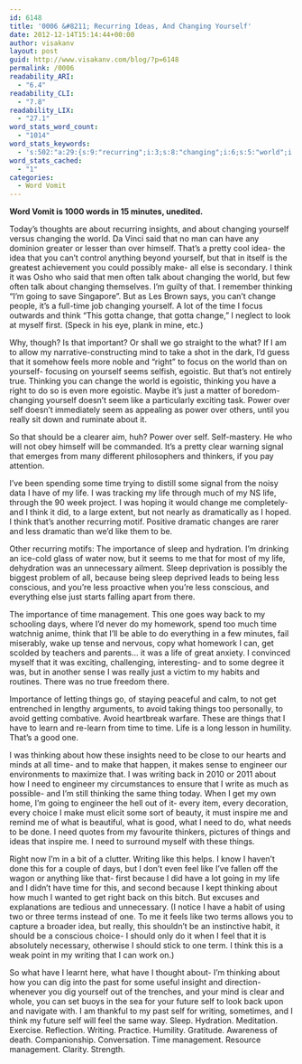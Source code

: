 ```yaml
---
id: 6148
title: '0006 &#8211; Recurring Ideas, And Changing Yourself'
date: 2012-12-14T15:14:44+00:00
author: visakanv
layout: post
guid: http://www.visakanv.com/blog/?p=6148
permalink: /0006
readability_ARI:
  - "6.4"
readability_CLI:
  - "7.8"
readability_LIX:
  - "27.1"
word_stats_word_count:
  - "1014"
word_stats_keywords:
  - 's:502:"a:29:{s:9:"recurring";i:3;s:8:"changing";i:6;s:5:"world";i:4;s:4:"idea";i:3;s:4:"make";i:3;s:5:"think";i:7;s:8:"thinking";i:7;s:5:"going";i:3;s:6:"change";i:5;s:4:"time";i:10;s:5:"right";i:4;s:8:"egoistic";i:3;s:4:"just";i:3;s:4:"like";i:6;s:5:"power";i:3;s:4:"self";i:6;s:6:"really";i:3;s:4:"life";i:7;s:10:"importance";i:3;s:5:"sleep";i:4;s:7:"because";i:3;s:9:"conscious";i:3;s:10:"management";i:3;s:6:"things";i:5;s:5:"avoid";i:3;s:4:"need";i:5;s:8:"engineer";i:3;s:7:"writing";i:5;s:4:"feel";i:3;}";'
word_stats_cached:
  - "1"
categories:
  - Word Vomit
---
```

**Word Vomit is 1000 words in 15 minutes, unedited.**

Today&#8217;s thoughts are about recurring insights, and about changing yourself versus changing the world. Da Vinci said that no man can have any dominion greater or lesser than over himself. That&#8217;s a pretty cool idea- the idea that you can&#8217;t control anything beyond yourself, but that in itself is the greatest achievement you could possibly make- all else is secondary. I think it was Osho who said that men often talk about changing the world, but few often talk about changing themselves. I&#8217;m guilty of that. I remember thinking &#8220;I&#8217;m going to save Singapore&#8221;. But as Les Brown says, you can&#8217;t change people, it&#8217;s a full-time job changing yourself. A lot of the time I focus outwards and think &#8220;This gotta change, that gotta change,&#8221; I neglect to look at myself first. (Speck in his eye, plank in mine, etc.)

Why, though? Is that important? Or shall we go straight to the what? If I am to allow my narrative-constructing mind to take a shot in the dark, I&#8217;d guess that it somehow feels more noble and &#8220;right&#8221; to focus on the world than on yourself- focusing on yourself seems selfish, egoistic. But that&#8217;s not entirely true. Thinking you can change the world is egoistic, thinking you have a right to do so is even more egoistic. Maybe it&#8217;s just a matter of boredom- changing yourself doesn&#8217;t seem like a particularly exciting task. Power over self doesn&#8217;t immediately seem as appealing as power over others, until you really sit down and ruminate about it.

So that should be a clearer aim, huh? Power over self. Self-mastery. He who will not obey himself will be commanded. It&#8217;s a pretty clear warning signal that emerges from many different philosophers and thinkers, if you pay attention.

I&#8217;ve been spending some time trying to distill some signal from the noisy data I have of my life. I was tracking my life through much of my NS life, through the 90 week project. I was hoping it would change me completely- and I think it did, to a large extent, but not nearly as dramatically as I hoped. I think that&#8217;s another recurring motif. Positive dramatic changes are rarer and less dramatic than we&#8217;d like them to be.

Other recurring motifs: The importance of sleep and hydration. I&#8217;m drinking an ice-cold glass of water now, but it seems to me that for most of my life, dehydration was an unnecessary ailment. Sleep deprivation is possibly the biggest problem of all, because being sleep deprived leads to being less conscious, and you&#8217;re less proactive when you&#8217;re less conscious, and everything else just starts falling apart from there.

The importance of time management. This one goes way back to my schooling days, where I&#8217;d never do my homework, spend too much time watchnig anime, think that I&#8217;ll be able to do everything in a few minutes, fail miserably, wake up tense and nervous, copy what homework I can, get scolded by teachers and parents&#8230; it was a life of great anxiety. I convinced myself that it was exciting, challenging, interesting- and to some degree it was, but in another sense I was really just a victim to my habits and routines. There was no true freedom there.

Importance of letting things go, of staying peaceful and calm, to not get entrenched in lengthy arguments, to avoid taking things too personally, to avoid getting combative. Avoid heartbreak warfare. These are things that I have to learn and re-learn from time to time. Life is a long lesson in humility. That&#8217;s a good one.

I was thinking about how these insights need to be close to our hearts and minds at all time- and to make that happen, it makes sense to engineer our environments to maximize that. I was writing back in 2010 or 2011 about how I need to engineer my circumstances to ensure that I write as much as possible- and I&#8217;m still thinking the same thing today. When I get my own home, I&#8217;m going to engineer the hell out of it- every item, every decoration, every choice I make must elicit some sort of beauty, it must inspire me and remind me of what is beautiful, what is good, what I need to do, what needs to be done. I need quotes from my favourite thinkers, pictures of things and ideas that inspire me. I need to surround myself with these things.

Right now I&#8217;m in a bit of a clutter. Writing like this helps. I know I haven&#8217;t done this for a couple of days, but I don&#8217;t even feel like I&#8217;ve fallen off the wagon or anything like that- first because I did have a lot going in my life and I didn&#8217;t have time for this, and second because I kept thinking about how much I wanted to get right back on this bitch. But excuses and explanations are tedious and unnecessary. (I notice I have a habit of using two or three terms instead of one. To me it feels like two terms allows you to capture a broader idea, but really, this shouldn&#8217;t be an instinctive habit, it should be a conscious choice- I should only do it when I feel that it is absolutely necessary, otherwise I should stick to one term. I think this is a weak point in my writing that I can work on.)

So what have I learnt here, what have I thought about- I&#8217;m thinking about how you can dig into the past for some useful insight and direction- whenever you dig yourself out of the trenches, and your mind is clear and whole, you can set buoys in the sea for your future self to look back upon and navigate with. I am thankful to my past self for writing, sometimes, and I think my future self will feel the same way. Sleep. Hydration. Meditation. Exercise. Reflection. Writing. Practice. Humility. Gratitude. Awareness of death. Companionship. Conversation. Time management. Resource management. Clarity. Strength.